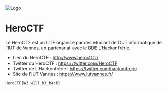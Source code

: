 ![Logo](https://pbs.twimg.com/profile_banners/815907006708060160/1586530306/1500x500)
# HeroCTF

Le HeroCTF est un CTF organisé par des étudiant de DUT informatique de l'IUT de Vannes, en partenariat avec le BDE L'Hackonfrérie.

- Lien du HeroCTF : http://www.heroctf.fr/
- Twitter du HeroCTF : https://twitter.com/HeroCTF
- Twitter de L'Hackonfrérie : https://twitter.com/hackonfrerie
- Site de l'IUT Vannes : https://www.iutvannes.fr/

`HeroCTF{W3_w1ll_b3_b4ck}`
